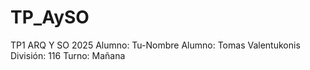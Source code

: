 # TP_AySO
TP1 ARQ Y SO 2025
Alumno: Tu-Nombre
Alumno: Tomas Valentukonis
División: 116
Turno: Mañana

